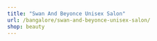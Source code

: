 ```yaml
---
title: "Swan And Beyonce Unisex Salon"
url: /bangalore/swan-and-beyonce-unisex-salon/
shop: beauty
---
```

